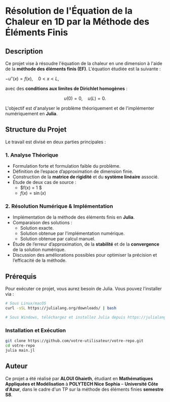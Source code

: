 # Résolution de l'Équation de la Chaleur en 1D par la Méthode des Éléments Finis  

## Description  
Ce projet vise à résoudre l'équation de la chaleur en une dimension à l'aide de la **méthode des éléments finis (EF)**. L'équation étudiée est la suivante :  


$- u''(x) = f(x), \quad 0 < x < L,$


avec des **conditions aux limites de Dirichlet homogènes** :  

$$
u(0) = 0, \quad u(L) = 0.
$$

L'objectif est d'analyser le problème théoriquement et de l'implémenter numériquement en **Julia**.

## Structure du Projet  

Le travail est divisé en deux parties principales :  

### 1. Analyse Théorique  
- Formulation forte et formulation faible du problème.  
- Définition de l’espace d’approximation de dimension finie.  
- Construction de la **matrice de rigidité** et du **système linéaire** associé.  
- Étude de deux cas de source :  
  - $f(x) = 1 $  
  - $f(x) = \sin(x)$  

### 2. Résolution Numérique & Implémentation  
- Implémentation de la méthode des éléments finis en **Julia**.  
- Comparaison des solutions :  
  - Solution exacte.  
  - Solution obtenue par l'implémentation numérique.  
  - Solution obtenue par calcul manuel.  
- Étude de l’erreur d’approximation, de la **stabilité** et de la **convergence** de la solution numérique.  
- Discussion des améliorations possibles pour optimiser la précision et l’efficacité de la méthode.

## Prérequis  
Pour exécuter ce projet, vous aurez besoin de Julia. Vous pouvez l’installer via :  

```bash
# Sous Linux/macOS
curl -sSL https://julialang.org/downloads/ | bash

# Sous Windows, téléchargez et installez Julia depuis https://julialang.org/downloads/
```
### Installation et Exécution
```bash
git clone https://github.com/votre-utilisateur/votre-repo.git
cd votre-repo
julia main.jl
```

## Auteur

Ce projet a été réalisé par **ALOUI Ghaieth**, étudiant en **Mathématiques Appliquées et Modélisation** à **POLYTECH Nice Sophia** – **Université Côte d'Azur**, dans le cadre d'un TP sur la méthode des éléments finies **semestre S8**.

